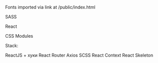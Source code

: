 Fonts imported via link at /public/index.html

SASS

React

CSS Modules




Stack:

ReactJS + хуки
React Router
Axios
SCSS
React Context
React Skeleton